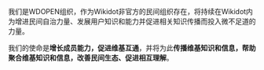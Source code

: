 我们是WDOPEN组织，作为Wikidot非官方的民间组织存在，将持续在Wikidot内为增进民间自治力量、发展用户知识和能力并促进相关知识传播而投入微不足道的力量。

我们的使命是**增长成员能力，促进维基互通**，并将为此**传播维基知识和信息，帮助聚合维基知识和信息，改善民间生态、促进相互理解**。
